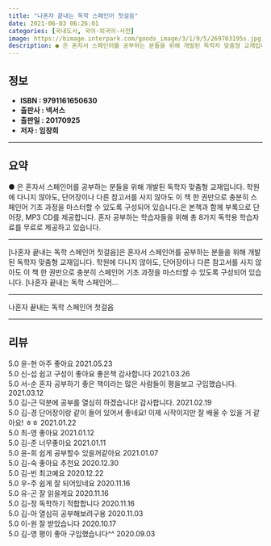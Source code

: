 ```yaml
---
title: "나혼자 끝내는 독학 스페인어 첫걸음"
date: 2021-06-03 06:26:01
categories: [국내도서, 국어-외국어-사전]
image: https://bimage.interpark.com/goods_image/3/1/9/5/269703195s.jpg
description: ● 은 혼자서 스페인어를 공부하는 분들을 위해 개발된 독학자 맞춤형 교재입니다. 학원에 다니지 않아도, 단어장이나 다른 참고서를 사지 않아도 이 책 한 권만으로 충분히 스페인어 기초 과정을 마스터할 수 있도록 구성되어 있습니다.은 본책과 함께 부록으로 단어장, MP3 CD를 제공합니다
---
```


## **정보**

- **ISBN : 9791161650630**
- **출판사 : 넥서스**
- **출판일 : 20170925**
- **저자 : 임창희**

------



## **요약**

●  은 혼자서 스페인어를 공부하는 분들을 위해 개발된 독학자 맞춤형 교재입니다. 학원에 다니지 않아도, 단어장이나 다른 참고서를 사지 않아도 이 책 한 권만으로 충분히 스페인어 기초 과정을 마스터할 수 있도록 구성되어 있습니다.은 본책과 함께 부록으로 단어장, MP3 CD를 제공합니다. 혼자 공부하는 학습자들을 위해 총 8가지 독학용 학습자료를 무료로 제공하고 있습니다.

------

[나혼자 끝내는 독학 스페인어 첫걸음]은 혼자서 스페인어를 공부하는 분들을 위해 개발된 독학자 맞춤형 교재입니다. 학원에 다니지 않아도, 단어장이나 다른 참고서를 사지 않아도 이 책 한 권만으로 충분히 스페인어 기초 과정을 마스터할 수 있도록 구성되어 있습니다. [나혼자 끝내는 독학 스페인어... 

------


나혼자 끝내는 독학 스페인어 첫걸음 

------


## **리뷰** 

5.0 윤-현 아주 좋아요 2021.05.23 <br/>5.0 신-섭 쉽고 구성이 좋아요 좋은책 감사합니다 2021.03.26 <br/>5.0 서-순 혼자 공부하기 좋은 책이라는 많은 사람들이 평을보고 구입했습니다.  2021.03.12 <br/>5.0 김-근 덕분에 공부를 열심히 하겠습니다!
감사합니다. 2021.02.19 <br/>5.0 김-경 단어장이랑 같이 들어 있어서 좋네요! 이제 시작이지만 잘 배울 수 있을 거 같아요! ㅎㅎ 2021.01.22 <br/>5.0 최-영 좋아요 2021.01.12 <br/>5.0 김-준 너무좋아요 2021.01.11 <br/>5.0 윤-희 쉽게 공부할수 있을꺼같아요 2021.01.07 <br/>5.0 김-숙 좋아요 추천요 2020.12.30 <br/>5.0 김-빈 최고예요 2020.12.22 <br/>5.0 우-주 쉽게 잘 되어있네요 2020.11.16 <br/>5.0 유-곤 잘 읽을게요 2020.11.16 <br/>5.0 김-정 독학하기 적합합니다  2020.11.16 <br/>5.0 김-아 열심히 공부해보려구용 2020.11.03 <br/>5.0 이-원 잘 받았습니다  2020.10.17 <br/>5.0 김-영 평이 좋아 구입했습니다^^ 2020.09.03 <br/>